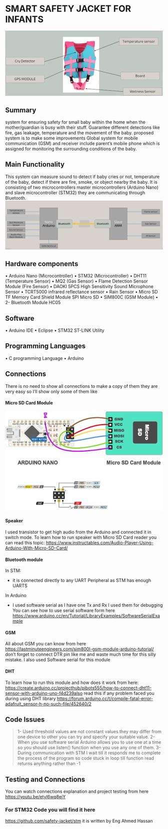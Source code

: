 # SMART SAFETY JACKET FOR INFANTS
![alt text](https://github.com/MohamedOsamaAhmed/SMART-SAFETY-JACKET-FOR-INFANTS/blob/main/1.JPG?raw=true)

## Summary
system for ensuring safety for small baby within the home when the mother/guardian is busy with their stuff. Guarantee different detections like fire, gas leakage, temperature and the movement of the baby. proposed system is to make some improvements Global system for mobile communication (GSM) and receiver include parent’s mobile phone which is assigned for monitoring the surrounding conditions of the baby.

## Main Functionality 
This system can measure sound to detect if baby cries or not, temperature of the baby, detect if there are fire, smoke, or object nearby the baby. It is consisting of two microcontrollers master microcontrollers (Arduino Nano) and slave microcontroller (STM32) they are communicating through Bluetooth.
![alt text](https://github.com/MohamedOsamaAhmed/SMART-SAFETY-JACKET-FOR-INFANTS/blob/main/main%20function.JPG?raw=true)

## Hardware components 
•	Arduino Nano (Microcontroller)
•	STM32 (Microcontroller)
•	DHT11 (Temperature Sensor)
•	MQ2 (Gas Sensor)
•	Flame Detection Sensor Module (Fire Sensor)
•	DAOKI 5PCS High Sensitivity Sound Microphone Sensor
•	TCRT5000 infrared reflectance sensor
•	Rain Sensor 
•	Micro SD TF Memory Card Shield Module SPI Micro SD
•	SIM800C (GSM Module) 
•	2- Bluetooth Module HC05

## Software
•	Arduino IDE
•	Eclipse
•	STM32 ST-LINK Utility

## Programming Languages 
•	C programming Language
•	Arduino 

## Connections 
There is no need to show all connections to make a copy of them they are very easy so I’ll show only some of them like 
#### Micro SD Card Module  
![alt text](https://github.com/MohamedOsamaAhmed/SMART-SAFETY-JACKET-FOR-INFANTS/blob/main/SDCard%20connections.png?raw=true)
    
#### Speaker 
I used transistor to get high audio from the Arduino and connected it in switch mode. To learn how to run speaker with Micro SD Card reader you can read this topic:
https://www.instructables.com/Audio-Player-Using-Arduino-With-Micro-SD-Card/

#### Bluetooth module
In STM:
*   it is connected directly to any UART Peripheral as STM has enough UARTS

In Arduino
*   I used software serial as I have one Tx and Rx I used them for debugging 
        You can see how to use serial software form here  https://www.arduino.cc/en/Tutorial/LibraryExamples/SoftwareSerialExample

#### GSM 
All about GSM you can know from here https://lastminuteengineers.com/sim800l-gsm-module-arduino-tutorial/ don’t forget to connect DTR pin like me and waste much time for this silly mistake. I also used Software serial for this module

#### DHT
To learn how to run this module and how does it work from here: https://create.arduino.cc/projecthub/pibots555/how-to-connect-dht11-sensor-with-arduino-uno-f4d239also read this if any problem faced you during using DHT library 
https://forum.arduino.cc/t/compile-fatal-error-adafruit_sensor-h-no-such-file/452640/2
        
## Code Issues 
>1-	Used threshold values are not constant values they may differ from one device to other you can try and specify your suitable value.
>2-	When you use software serial Arduino allows you to use one at a time so you should use listen() function when you use any one of them.
>3-	During communication with STM I wait till it responds me to complete the process of the program so code stuck in loop till function read returns anything rather than -1

## Testing and Connections
You can watch connections explanation and project testing from here 
	https://youtu.be/etyl6wq8ejY

### For STM32 Code you will find it here 
https://github.com/safety-jacket/stm
it is written by Eng Ahmed Hassan


    


